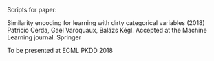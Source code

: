 Scripts for paper:

Similarity encoding for learning with dirty categorical variables (2018)
Patricio Cerda, Gaël Varoquaux, Balázs Kégl.
Accepted at the Machine Learning journal. Springer 

To be presented at ECML PKDD 2018
